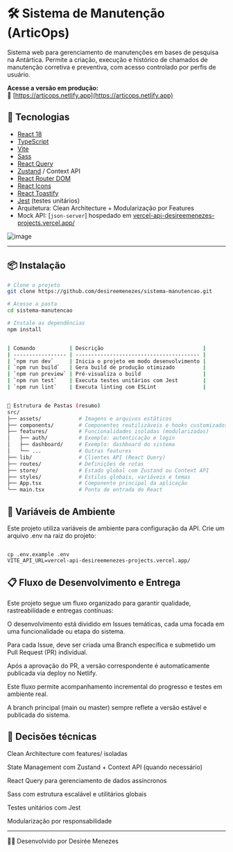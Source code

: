 # 🛠️ Sistema de Manutenção (ArticOps)

Sistema web para gerenciamento de manutenções em bases de pesquisa na Antártica.
Permite a criação, execução e histórico de chamados de manutenção corretiva e preventiva, com acesso controlado por perfis de usuário.

**Acesse a versão em produção:**  
🔗 [https://articops.netlify.app](https://articops.netlify.app)

## 🚀 Tecnologias

- [React 18](https://reactjs.org/)
- [TypeScript](https://www.typescriptlang.org/)
- [Vite](https://vitejs.dev/)
- [Sass](https://sass-lang.com/)
- [React Query](https://react-query.tanstack.com/)
- [Zustand](https://zustand-demo.pmnd.rs/) / Context API
- [React Router DOM](https://reactrouter.com/)
- [React Icons](https://react-icons.github.io/react-icons/)
- [React Toastify](https://fkhadra.github.io/react-toastify/)
- [Jest](https://jestjs.io/) (testes unitários)
- Arquitetura: Clean Architecture + Modularização por Features
- Mock API: [`json-server`] hospedado em [vercel-api-desireemenezes-projects.vercel.app/](https://vercel-api-desireemenezes-projects.vercel.app/)

![image](https://github.com/user-attachments/assets/392e729d-744b-4e1d-acbe-b5e1c6da78c8)

---

## 📦 Instalação

```bash
# Clone o projeto
git clone https://github.com/desireemenezes/sistema-manutencao.git

# Acesse a pasta
cd sistema-manutencao

# Instale as dependências
npm install


| Comando           | Descrição                                |
| ----------------- | ---------------------------------------- |
| `npm run dev`     | Inicia o projeto em modo desenvolvimento |
| `npm run build`   | Gera build de produção otimizado         |
| `npm run preview` | Pré-visualiza o build                    |
| `npm run test`    | Executa testes unitários com Jest        |
| `npm run lint`    | Executa linting com ESLint               |


🧱 Estrutura de Pastas (resumo)
src/
├── assets/            # Imagens e arquivos estáticos
├── components/        # Componentes reutilizáveis e hooks customizados
├── features/          # Funcionalidades isoladas (modularizadas)
│   ├── auth/          # Exemplo: autenticação e login
│   ├── dashboard/     # Exemplo: dashboard do sistema
│   └── ...            # Outras features
├── lib/               # Clientes API (React Query)
├── routes/            # Definições de rotas
├── store/             # Estado global com Zustand ou Context API
├── styles/            # Estilos globais, variáveis e temas
├── App.tsx            # Componente principal da aplicação
└── main.tsx           # Ponto de entrada do React

```

## 🔐 Variáveis de Ambiente

Este projeto utiliza variáveis de ambiente para configuração da API.
Crie um arquivo .env na raiz do projeto:

```

cp .env.example .env
VITE_API_URL=vercel-api-desireemenezes-projects.vercel.app/

```

## 📋 Fluxo de Desenvolvimento e Entrega

Este projeto segue um fluxo organizado para garantir qualidade, rastreabilidade e entregas contínuas:

O desenvolvimento está dividido em Issues temáticas, cada uma focada em uma funcionalidade ou etapa do sistema.

Para cada Issue, deve ser criada uma Branch específica e submetido um Pull Request (PR) individual.

Após a aprovação do PR, a versão correspondente é automaticamente publicada via deploy no Netlify.

Este fluxo permite acompanhamento incremental do progresso e testes em ambiente real.

A branch principal (main ou master) sempre reflete a versão estável e publicada do sistema.

## 🧠 Decisões técnicas

Clean Architecture com features/ isoladas

State Management com Zustand + Context API (quando necessário)

React Query para gerenciamento de dados assíncronos

Sass com estrutura escalável e utilitários globais

Testes unitários com Jest

Modularização por responsabilidade

---

🧑‍💻
Desenvolvido por Desirée Menezes
